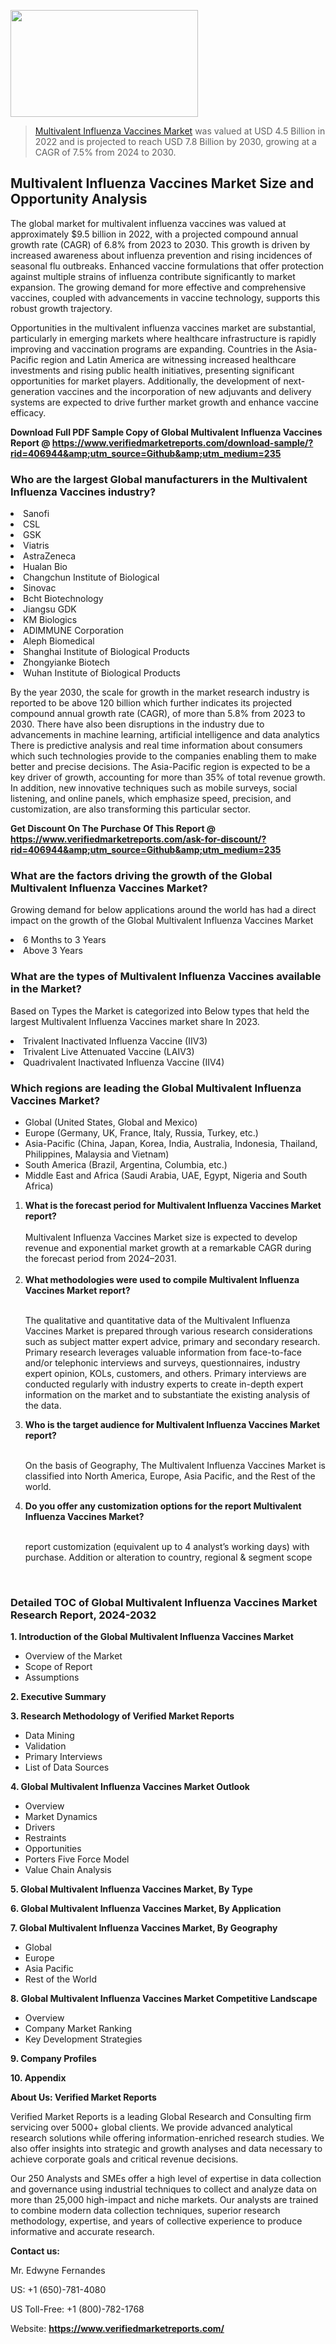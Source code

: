 <img src="https://ffe5etoiles.com/wp-content/uploads/2024/12/MST1-300x171.png" alt="" width="300" height="171" class="alignnone size-medium wp-image-20088" /><blockquote><p><p><a href="https://www.verifiedmarketreports.com/download-sample/?rid=406944&utm_source=Github&utm_medium=235" target="_blank">Multivalent Influenza Vaccines Market</a> was valued at USD 4.5 Billion in 2022 and is projected to reach USD 7.8 Billion by 2030, growing at a CAGR of 7.5% from 2024 to 2030.</p></blockquote><p><h2>Multivalent Influenza Vaccines Market Size and Opportunity Analysis</h2><p>The global market for multivalent influenza vaccines was valued at approximately $9.5 billion in 2022, with a projected compound annual growth rate (CAGR) of 6.8% from 2023 to 2030. This growth is driven by increased awareness about influenza prevention and rising incidences of seasonal flu outbreaks. Enhanced vaccine formulations that offer protection against multiple strains of influenza contribute significantly to market expansion. The growing demand for more effective and comprehensive vaccines, coupled with advancements in vaccine technology, supports this robust growth trajectory.</p><p>Opportunities in the multivalent influenza vaccines market are substantial, particularly in emerging markets where healthcare infrastructure is rapidly improving and vaccination programs are expanding. Countries in the Asia-Pacific region and Latin America are witnessing increased healthcare investments and rising public health initiatives, presenting significant opportunities for market players. Additionally, the development of next-generation vaccines and the incorporation of new adjuvants and delivery systems are expected to drive further market growth and enhance vaccine efficacy.</p></p><p class=""><strong>Download Full PDF Sample Copy of Global Multivalent Influenza Vaccines Report @ <a href="https://www.verifiedmarketreports.com/download-sample/?rid=406944&amp;utm_source=Github&amp;utm_medium=235" target="_blank">https://www.verifiedmarketreports.com/download-sample/?rid=406944&amp;utm_source=Github&amp;utm_medium=235</a></strong></p><h3 id="" class="">Who are the largest Global manufacturers in the Multivalent Influenza Vaccines industry?</h3><p><li>Sanofi</li><li> CSL</li><li> GSK</li><li> Viatris</li><li> AstraZeneca</li><li> Hualan Bio</li><li> Changchun Institute of Biological</li><li> Sinovac</li><li> Bcht Biotechnology</li><li> Jiangsu GDK</li><li> KM Biologics</li><li> ADIMMUNE Corporation</li><li> Aleph Biomedical</li><li> Shanghai Institute of Biological Products</li><li> Zhongyianke Biotech</li><li> Wuhan Institute of Biological Products</li></p><div class=""><div class="" dir="" data-message-author-role="" data-message-id="" data-message-model-slug=""><div class=""><div class=""><div class=""><div class="" dir="" data-message-author-role="" data-message-id="" data-message-model-slug=""><div class=""><div class=""><p>By the year 2030, the scale for growth in the market research industry is reported to be above 120 billion which further indicates its projected compound annual growth rate (CAGR), of more than 5.8% from 2023 to 2030. There have also been disruptions in the industry due to advancements in machine learning, artificial intelligence and data analytics There is predictive analysis and real time information about consumers which such technologies provide to the companies enabling them to make better and precise decisions. The Asia-Pacific region is expected to be a key driver of growth, accounting for more than 35% of total revenue growth. In addition, new innovative techniques such as mobile surveys, social listening, and online panels, which emphasize speed, precision, and customization, are also transforming this particular sector.</p><p><strong>Get Discount On The Purchase Of This Report @&nbsp; <a href="https://www.verifiedmarketreports.com/ask-for-discount/?rid=406944&amp;utm_source=Github&amp;utm_medium=235" target="_blank">https://www.verifiedmarketreports.com/ask-for-discount/?rid=406944&amp;utm_source=Github&amp;utm_medium=235</a></strong></p></div></div></div></div></div></div></div></div><h3 id="" class="">What are the factors driving the growth of the Global Multivalent Influenza Vaccines Market?</h3><p id="" class="">Growing demand for below applications around the world has had a direct impact on the growth of the Global Multivalent Influenza Vaccines Market</p><p id="" class=""><li>6 Months to 3 Years</li><li> Above 3 Years</li></p><h3 id="" class="">What are the types of Multivalent Influenza Vaccines available in the Market?</h3><p id="" class="">Based on Types the Market is categorized into Below types that held the largest Multivalent Influenza Vaccines market share In 2023.</p><p id="" class=""><li>Trivalent Inactivated Influenza Vaccine (IIV3)</li><li> Trivalent Live Attenuated Vaccine (LAIV3)</li><li> Quadrivalent Inactivated Influenza Vaccine (IIV4)</li></p><h3 id="" class="">Which regions are leading the Global Multivalent Influenza Vaccines Market?</h3><ul><li>Global (United States, Global and Mexico)</li><li>Europe (Germany, UK, France, Italy, Russia, Turkey, etc.)</li><li>Asia-Pacific (China, Japan, Korea, India, Australia, Indonesia, Thailand, Philippines, Malaysia and Vietnam)</li><li>South America (Brazil, Argentina, Columbia, etc.)</li><li>Middle East and Africa (Saudi Arabia, UAE, Egypt, Nigeria and South Africa)</li></ul><p><ol><li><strong>What is the forecast period for Multivalent Influenza Vaccines Market report?<br /></strong><br /><span data-sheets-root="1" data-sheets-value="{&quot;1&quot;:2,&quot;2&quot;:&quot;XXXX size is expected to develop revenue and exponential market growth at a remarkable CAGR during the forecast period from 2024&ndash;2030.&quot;}" data-sheets-userformat="{&quot;2&quot;:12674,&quot;4&quot;:{&quot;1&quot;:2,&quot;2&quot;:16776960},&quot;10&quot;:2,&quot;11&quot;:0,&quot;15&quot;:&quot;Arial&quot;,&quot;16&quot;:12}">Multivalent Influenza Vaccines Market size is expected to develop revenue and exponential market growth at a remarkable CAGR during the forecast period from 2024&ndash;2031.</span><br /><br /></li><li><strong>What methodologies were used to compile Multivalent Influenza Vaccines Market report?<br /><br /></strong><p>The qualitative and quantitative data of the&nbsp;Multivalent Influenza Vaccines Market is prepared through various research considerations such as subject matter expert advice, primary and secondary research. Primary research leverages valuable information from face-to-face and/or telephonic interviews and surveys, questionnaires, industry expert opinion, KOLs, customers, and others. Primary interviews are conducted regularly with industry experts to create in-depth expert information on the market and to substantiate the existing analysis of the data.&nbsp;</p></li><li><strong>Who is the target audience for Multivalent Influenza Vaccines Market report?<br /><br /></strong><p>On the basis of Geography, The&nbsp;Multivalent Influenza Vaccines Market is classified into North America, Europe, Asia Pacific, and the Rest of the world.</p></li><li><strong>Do you offer any customization options for the report Multivalent Influenza Vaccines Market?<br /><br /></strong><p>report customization (equivalent up to 4 analyst&rsquo;s working days) with purchase. Addition or alteration to country, regional &amp; segment scope</p><p>&nbsp;</p></li></ol></p><h3 id="" class="">Detailed TOC of Global Multivalent Influenza Vaccines Market Research Report, 2024-2032</h3><p id="" class=""><strong>1. Introduction of the Global Multivalent Influenza Vaccines Market</strong></p><ul><li>Overview of the Market</li><li>Scope of Report</li><li>Assumptions</li></ul><p id="" class=""><strong>2. Executive Summary</strong></p><p id="" class=""><strong>3. Research Methodology of&nbsp;Verified Market Reports</strong></p><ul><li>Data Mining</li><li>Validation</li><li>Primary Interviews</li><li>List of Data Sources</li></ul><p id="" class=""><strong>4. Global Multivalent Influenza Vaccines Market Outlook</strong></p><ul><li>Overview</li><li>Market Dynamics</li><li>Drivers</li><li>Restraints</li><li>Opportunities</li><li>Porters Five Force Model</li><li>Value Chain Analysis</li></ul><p id="" class=""><strong>5. Global Multivalent Influenza Vaccines Market, By&nbsp;Type</strong></p><p id="" class=""><strong>6. Global Multivalent Influenza Vaccines Market, By Application</strong></p><p id="" class=""><strong>7. Global Multivalent Influenza Vaccines Market, By Geography</strong></p><ul><li>Global</li><li>Europe</li><li>Asia Pacific</li><li>Rest of the World</li></ul><p id="" class=""><strong>8. Global Multivalent Influenza Vaccines Market Competitive Landscape</strong></p><ul><li>Overview</li><li>Company Market Ranking</li><li>Key Development Strategies</li></ul><p id="" class=""><strong>9. Company Profiles</strong></p><p id="" class=""><strong>10. Appendix</strong></p><p id="" class=""><strong>About Us: Verified Market Reports</strong></p><p id="" class="">Verified Market Reports is a leading Global Research and Consulting firm servicing over 5000+ global clients. We provide advanced analytical research solutions while offering information-enriched research studies. We also offer insights into strategic and growth analyses and data necessary to achieve corporate goals and critical revenue decisions.</p><p id="" class="">Our 250 Analysts and SMEs offer a high level of expertise in data collection and governance using industrial techniques to collect and analyze data on more than 25,000 high-impact and niche markets. Our analysts are trained to combine modern data collection techniques, superior research methodology, expertise, and years of collective experience to produce informative and accurate research.</p><p id="" class=""><strong>Contact us:</strong></p><p id="" class="">Mr. Edwyne Fernandes</p><p id="" class="">US: +1 (650)-781-4080</p><p id="" class="">US Toll-Free: +1 (800)-782-1768</p><p id="" class="">Website: <a target="" data-test-app-aware-link=""><strong>https://www.verifiedmarketreports.com/</strong></a></p>
